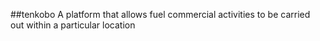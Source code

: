 
##tenkobo
A platform that allows fuel commercial activities to be carried out within a particular location
